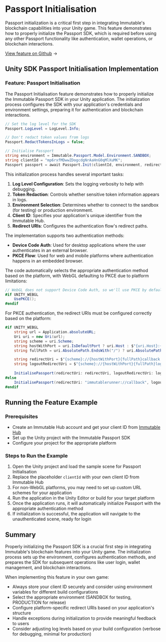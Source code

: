 <div class="display-none">

# Passport Initialisation

</div>

Passport initialization is a critical first step in integrating Immutable's blockchain capabilities into your Unity game. This feature demonstrates how to properly initialize the Passport SDK, which is required before using any other Passport functionality like authentication, wallet operations, or blockchain interactions.

<div class="button-component">

[View feature on Github](https://github.com/immutable/unity-immutable-sdk/blob/main/sample/Assets/Scripts/Passport/PassportInitialisation/PassportInitialisationScript.cs) <span class="button-component-arrow">→</span>

</div>

## Unity SDK Passport Initialisation Implementation

### Feature: Passport Initialisation

The Passport Initialisation feature demonstrates how to properly initialize the Immutable Passport SDK in your Unity application. The initialization process configures the SDK with your application's credentials and environment settings, preparing it for authentication and blockchain interactions.

```csharp title="Passport Initialisation" manualLink="https://github.com/immutable/unity-immutable-sdk/blob/main/sample/Assets/Scripts/Passport/PassportInitialisation/PassportInitialisationScript.cs"
// Set the log level for the SDK
Passport.LogLevel = LogLevel.Info;

// Don't redact token values from logs
Passport.RedactTokensInLogs = false;

// Initialise Passport
string environment = Immutable.Passport.Model.Environment.SANDBOX;
string clientId = "mp6rxfMDwwZDogcdgNrAaHnG0qMlXuMK";
Passport passport = await Passport.Init(clientId, environment, redirectUri, logoutRedirectUri);
```

This initialization process handles several important tasks:
1. **Log Level Configuration**: Sets the logging verbosity to help with debugging.
2. **Token Redaction**: Controls whether sensitive token information appears in logs.
3. **Environment Selection**: Determines whether to connect to the sandbox (for testing) or production environment.
4. **Client ID**: Specifies your application's unique identifier from the Immutable Hub.
5. **Redirect URIs**: Configures the authentication flow's redirect paths.

The implementation supports two authentication methods:
- **Device Code Auth**: Used for desktop applications where the user authenticates in an external browser.
- **PKCE Flow**: Used for web and mobile platforms where authentication happens in an embedded browser.

The code automatically selects the appropriate authentication method based on the platform, with WebGL defaulting to PKCE due to platform limitations:

```csharp title="Authentication Method Selection" manualLink="https://github.com/immutable/unity-immutable-sdk/blob/main/sample/Assets/Scripts/Passport/PassportInitialisation/PassportInitialisationScript.cs"
// WebGL does not support Device Code Auth, so we'll use PKCE by default instead.
#if UNITY_WEBGL
    UsePKCE();
#endif
```

For PKCE authentication, the redirect URIs must be configured correctly based on the platform:

```csharp title="Platform-specific PKCE Configuration" manualLink="https://github.com/immutable/unity-immutable-sdk/blob/main/sample/Assets/Scripts/Passport/PassportInitialisation/PassportInitialisationScript.cs"
#if UNITY_WEBGL
    string url = Application.absoluteURL;
    Uri uri = new Uri(url);
    string scheme = uri.Scheme;
    string hostWithPort = uri.IsDefaultPort ? uri.Host : $"{uri.Host}:{uri.Port}";
    string fullPath = uri.AbsolutePath.EndsWith("/") ? uri.AbsolutePath : uri.AbsolutePath.Substring(0, uri.AbsolutePath.LastIndexOf('/') + 1);

    string redirectUri = $"{scheme}://{hostWithPort}{fullPath}callback.html";
    string logoutRedirectUri = $"{scheme}://{hostWithPort}{fullPath}logout.html";
    
    InitialisePassport(redirectUri: redirectUri, logoutRedirectUri: logoutRedirectUri);
#else
    InitialisePassport(redirectUri: "immutablerunner://callback", logoutRedirectUri: "immutablerunner://logout");
#endif
```

## Running the Feature Example

### Prerequisites
- Create an Immutable Hub account and get your client ID from [Immutable Hub](https://hub.immutable.com)
- Set up the Unity project with the Immutable Passport SDK
- Configure your project for the appropriate platform

### Steps to Run the Example
1. Open the Unity project and load the sample scene for Passport Initialisation
2. Replace the placeholder `clientId` with your own client ID from Immutable Hub
3. For non-WebGL platforms, you may need to set up custom URL schemes for your application
4. Run the application in the Unity Editor or build for your target platform
5. Once the application runs, it will automatically initialize Passport with the appropriate authentication method
6. If initialization is successful, the application will navigate to the unauthenticated scene, ready for login

## Summary

Properly initializing the Passport SDK is a crucial first step in integrating Immutable's blockchain features into your Unity game. The initialization process sets up the environment, configures authentication methods, and prepares the SDK for subsequent operations like user login, wallet management, and blockchain interactions.

When implementing this feature in your own game:
- Always store your client ID securely and consider using environment variables for different build configurations
- Select the appropriate environment (SANDBOX for testing, PRODUCTION for release)
- Configure platform-specific redirect URIs based on your application's structure
- Handle exceptions during initialization to provide meaningful feedback to users
- Consider adjusting log levels based on your build configuration (verbose for debugging, minimal for production) 